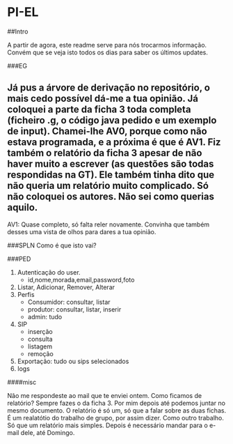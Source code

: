 PI-EL
=====

##Intro

A partir de agora, este readme serve para nós trocarmos informação. Convém que se veja isto todos os dias para saber os últimos updates.

###EG

Já pus a árvore de derivação no repositório, o mais cedo possível dá-me a tua opinião. 
Já coloquei a parte da ficha 3 toda completa (ficheiro .g, o código java pedido e um exemplo de input). Chamei-lhe AV0, porque como não estava programada, e a próxima é que é AV1. Fiz também o relatório da ficha 3 apesar de não haver muito a escrever (as questões são todas respondidas na GT). Ele também tinha dito que não queria um relatório muito complicado. Só não coloquei os autores. Não sei como querias aquilo.
------------------
AV1: Quase completo, só falta reler novamente. Convinha que também desses uma vista de olhos para dares a tua opinião.


###SPLN
Como é que isto vai?

###PED

1. Autenticação do user.
	* id,nome,morada,email,password,foto
2. Listar, Adicionar, Remover, Alterar
3. Perfis
	* Consumidor: consultar, listar
	* produtor: consultar, listar, inserir
	* admin: tudo
4. SIP
	* inserção
	* consulta
	* listagem
	* remoção
5. Exportação: tudo ou sips selecionados
6. logs


####misc

Não me respondeste ao mail que te enviei ontem. Como ficamos de relatório? Sempre fazes o da ficha 3. Por mim depois até podemos juntar no mesmo documento. 
O relatório é só um, só que a falar sobre as duas fichas. É um realatótio do trabalho de grupo, por assim dizer. Como outro trabalho. Só que um relatório mais simples.
Depois é necessário mandar para o e-mail dele, até Domingo.

